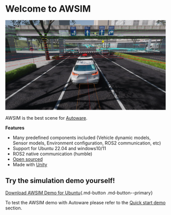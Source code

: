 # Welcome to AWSIM

![](E2ESim.png)

AWSIM is the best scene for [Autoware](https://github.com/autowarefoundation/autoware).

**Features**

- Many predefined components included (Vehicle dynamic models, Sensor models, Environment configuration, ROS2 communication, etc)
- Support for Ubuntu 22.04 and windows10/11
- ROS2 native communication (humble)
- [Open sourced](https://github.com/tier4/AWSIM)
- Made with [Unity](https://unity.com/)

## Try the simulation demo yourself!

[Download AWSIM Demo for Ubuntu](https://github.com/tier4/AWSIM/releases/download/v1.3.0/AWSIM_v1.3.0.zip){.md-button .md-button--primary}


To test the AWSIM demo with Autoware please refer to the [Quick start demo](./GettingStarted/QuickStartDemo/index.md) section.
